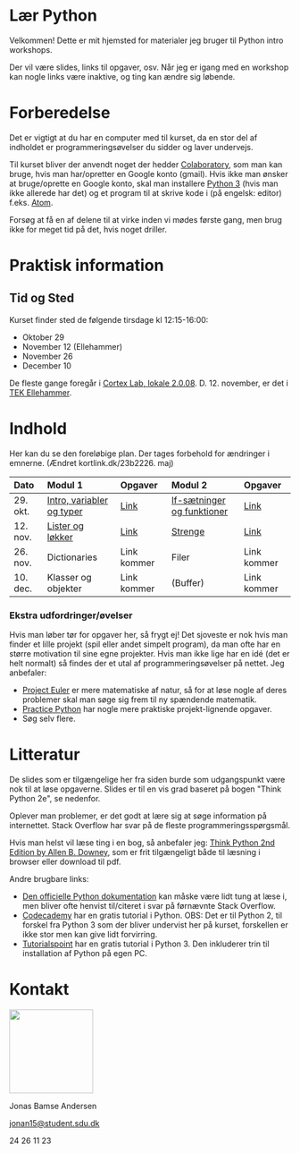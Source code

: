 # Lær Python
Velkommen! 
Dette er mit hjemsted for materialer jeg bruger til Python intro workshops.

Der vil være slides, links til opgaver, osv. Når jeg er igang med en workshop kan nogle links være inaktive, og ting kan ændre sig løbende.

# Forberedelse
Det er vigtigt at du har en computer med til kurset, da en stor del af indholdet er programmeringsøvelser du sidder og laver undervejs. 

Til kurset bliver der anvendt noget der hedder [Colaboratory](https://colab.research.google.com/), som man kan bruge, hvis man har/opretter en Google konto (gmail).
Hvis ikke man ønsker at bruge/oprette en Google konto, skal man installere [Python 3](https://www.python.org/downloads/) (hvis man ikke allerede har det) og et program til at skrive kode i (på engelsk: editor) f.eks. [Atom](https://atom.io/).

Forsøg at få en af delene til at virke inden vi mødes første gang, men brug ikke for meget tid på det, hvis noget driller.

# Praktisk information
## Tid og Sted
Kurset finder sted de følgende tirsdage kl 12:15-16:00:
* Oktober 29
* November 12 (Ellehammer)
* November 26
* December 10

De fleste gange foregår i [Cortex Lab, lokale 2.0.08](https://clients.mapsindoors.com/sdu/573f26e4bc1f571b08094312/details/5683d730423b7d1380c0da9f).
D. 12. november, er det i [TEK Ellehammer](https://clients.mapsindoors.com/sdu/573f26e4bc1f571b08094312/details/560156db423b7e2140a27614).


# Indhold
Her kan du se den foreløbige plan. Der tages forbehold for ændringer i emnerne. (Ændret kortlink.dk/23b2226. maj)

| Dato     | Modul 1                                                      | Opgaver                          | Modul 2                                                  | Opgaver                          |
| :---     | :---                                                         | :---                             | :---                                                     | :---                             |
| 29. okt. | [Intro, variabler og typer](intro_variable_typer_udtryk.pdf) | [Link](http://kortlink.dk/239ku) | [If-sætninger og funktioner](conditionals_functions.pdf) | [Link](http://kortlink.dk/239kv) |
| 12. nov. | [Lister og løkker](loops_lists.pdf)                          | [Link](http://kortlink.dk/23azz) | [Strenge](strings.pdf)                                   | [Link](http://kortlink.dk/23b22) |
| 26. nov. | Dictionaries                                                 | Link kommer                      | Filer                                                    | Link kommer                      |
| 10. dec. | Klasser og objekter                                          | Link kommer                      | (Buffer)                                                 | Link kommer                      |


### Ekstra udfordringer/øvelser
Hvis man løber tør for opgaver her, så frygt ej! Det sjoveste er nok hvis man finder et lille projekt (spil eller andet simpelt program), da man ofte har en større motivation til sine egne projekter. Hvis man ikke lige har en idé (det er helt normalt) så findes der et utal af programmeringsøvelser på nettet. Jeg anbefaler:

* [Project Euler](https://projecteuler.net/) er mere matematiske af natur, så for at løse nogle af deres problemer skal man søge sig frem til ny spændende matematik.
* [Practice Python](https://www.practicepython.org/) har nogle mere praktiske projekt-lignende opgaver.
* Søg selv flere.


# Litteratur
De slides som er tilgængelige her fra siden burde som udgangspunkt være nok til at løse opgaverne. Slides er til en vis grad baseret på bogen "Think Python 2e", se nedenfor.

Oplever man problemer, er det godt at lære sig at søge information på internettet. Stack Overflow har svar på de fleste programmeringsspørgsmål.

Hvis man helst vil læse ting i en bog, så anbefaler jeg: [Think Python 2nd Edition by Allen B. Downey](https://greenteapress.com/wp/think-python-2e/), som er frit tilgængeligt både til læsning i browser eller download til pdf.

Andre brugbare links:
* [Den officielle Python dokumentation](https://docs.python.org/3/library/index.html) kan måske være lidt tung at læse i, men bliver ofte henvist til/citeret i svar på førnævnte Stack Overflow.
* [Codecademy](https://www.codecademy.com/learn/learn-python) har en gratis tutorial i Python. OBS: Det er til Python 2, til forskel fra Python 3 som der bliver undervist her på kurset, forskellen er ikke stor men kan give lidt forvirring.
* [Tutorialspoint](https://www.tutorialspoint.com/python) har en gratis tutorial i Python 3. Den inkluderer trin til installation af Python på egen PC.

# Kontakt
<img src="res/figs/bamse.jpg" width="150" height="150">

Jonas Bamse Andersen

jonan15@student.sdu.dk

24 26 11 23
